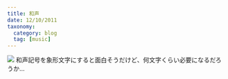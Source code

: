 ```yaml
---
title: 和声
date: 12/10/2011
taxonomy:
  category: blog
  tag: [music]
---
```


![](https://www.youtube.com/watch?v=D8SD3ToKDsw)
和声記号を象形文字にすると面白そうだけど、何文字くらい必要になるだろうか...